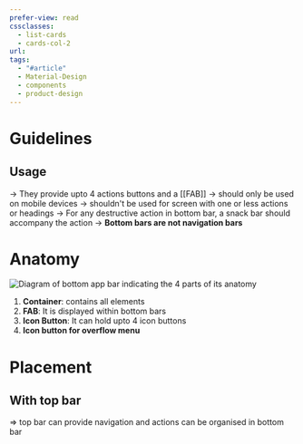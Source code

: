 ```yaml
---
prefer-view: read
cssclasses:
  - list-cards
  - cards-col-2
url: 
tags:
  - "#article"
  - Material-Design
  - components
  - product-design
---
```

# Guidelines
## Usage
-> They provide upto 4 actions buttons and a [[FAB]]
-> should only be used on mobile devices
-> shouldn't be used for screen with one or less actions or headings
-> For any destructive action in bottom bar, a snack bar should accompany the action
-> **Bottom bars are not navigation bars**

# Anatomy

![Diagram of bottom app bar indicating the 4 parts of its anatomy](https://firebasestorage.googleapis.com/v0/b/design-spec/o/projects%2Fgoogle-material-3%2Fimages%2Flw1ue6ek-9.png?alt=media&token=4815c919-195e-4db7-8eb0-48f9202b47cf)

1. **Container**: contains all elements
2. **FAB**: It is displayed within bottom bars
3. **Icon Button**: It can hold upto 4 icon buttons
4. **Icon button for overflow menu**

# Placement
## With top bar
=> top bar can provide navigation and actions can be organised in bottom bar